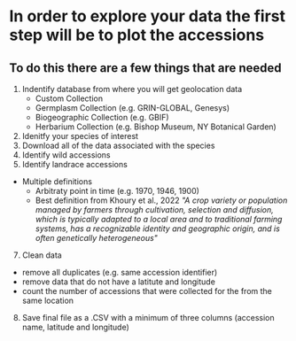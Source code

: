 # In order to explore your data the first step will be to plot the accessions
## To do this there are a few things that are needed
1. Indentify database from where you will get geolocation data
    - Custom Collection
    - Germplasm Collection (e.g. GRIN-GLOBAL, Genesys)
    - Biogeographic Collection (e.g. GBIF)
    - Herbarium Collection (e.g. Bishop Museum, NY Botanical Garden)
2. Idenitfy your species of interest
3. Download all of the data associated with the species 
5. Identify wild accessions
6. Identify landrace accessions
  - Multiple definitions
      - Arbitraty point in time (e.g. 1970, 1946, 1900)
      - Best definition from Khoury et al., 2022 
*"A crop variety or population managed by farmers through cultivation, selection and diffusion, which is typically adapted to a local area and to traditional farming systems, has a recognizable identity and geographic origin, and is often genetically heterogeneous"*
7. Clean data
  - remove all duplicates (e.g. same accession identifier)
  - remove data that do not have a latitute and longitude
  - count the number of accessions that were collected for the from the same location
8. Save final file as a .CSV with a minimum of three columns (accession name, latitude and longitude)

